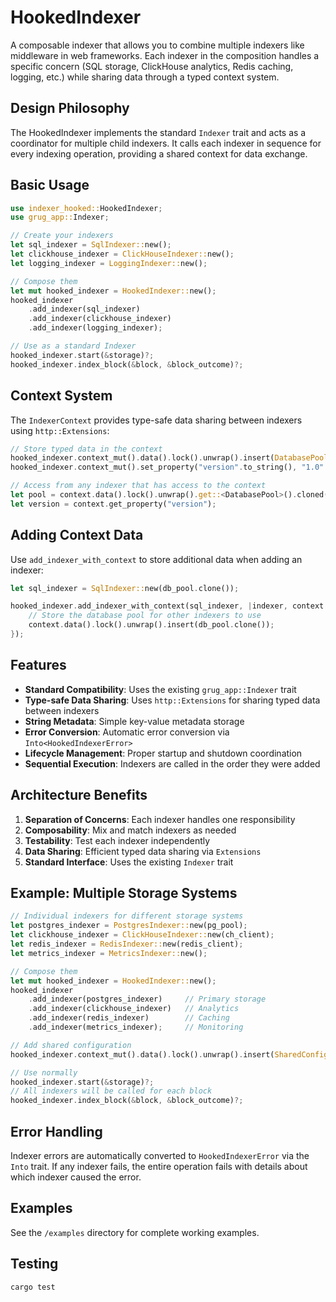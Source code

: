 # HookedIndexer

A composable indexer that allows you to combine multiple indexers like middleware in web frameworks. Each indexer in the composition handles a specific concern (SQL storage, ClickHouse analytics, Redis caching, logging, etc.) while sharing data through a typed context system.

## Design Philosophy

The HookedIndexer implements the standard `Indexer` trait and acts as a coordinator for multiple child indexers. It calls each indexer in sequence for every indexing operation, providing a shared context for data exchange.

## Basic Usage

```rust
use indexer_hooked::HookedIndexer;
use grug_app::Indexer;

// Create your indexers
let sql_indexer = SqlIndexer::new();
let clickhouse_indexer = ClickHouseIndexer::new();
let logging_indexer = LoggingIndexer::new();

// Compose them
let mut hooked_indexer = HookedIndexer::new();
hooked_indexer
    .add_indexer(sql_indexer)
    .add_indexer(clickhouse_indexer)
    .add_indexer(logging_indexer);

// Use as a standard Indexer
hooked_indexer.start(&storage)?;
hooked_indexer.index_block(&block, &block_outcome)?;
```

## Context System

The `IndexerContext` provides type-safe data sharing between indexers using `http::Extensions`:

```rust
// Store typed data in the context
hooked_indexer.context_mut().data().lock().unwrap().insert(DatabasePool::new());
hooked_indexer.context_mut().set_property("version".to_string(), "1.0".to_string());

// Access from any indexer that has access to the context
let pool = context.data().lock().unwrap().get::<DatabasePool>().cloned();
let version = context.get_property("version");
```

## Adding Context Data

Use `add_indexer_with_context` to store additional data when adding an indexer:

```rust
let sql_indexer = SqlIndexer::new(db_pool.clone());

hooked_indexer.add_indexer_with_context(sql_indexer, |indexer, context| {
    // Store the database pool for other indexers to use
    context.data().lock().unwrap().insert(db_pool.clone());
});
```

## Features

- **Standard Compatibility**: Uses the existing `grug_app::Indexer` trait
- **Type-safe Data Sharing**: Uses `http::Extensions` for sharing typed data between indexers
- **String Metadata**: Simple key-value metadata storage
- **Error Conversion**: Automatic error conversion via `Into<HookedIndexerError>`
- **Lifecycle Management**: Proper startup and shutdown coordination
- **Sequential Execution**: Indexers are called in the order they were added

## Architecture Benefits

1. **Separation of Concerns**: Each indexer handles one responsibility
2. **Composability**: Mix and match indexers as needed
3. **Testability**: Test each indexer independently
4. **Data Sharing**: Efficient typed data sharing via `Extensions`
5. **Standard Interface**: Uses the existing `Indexer` trait

## Example: Multiple Storage Systems

```rust
// Individual indexers for different storage systems
let postgres_indexer = PostgresIndexer::new(pg_pool);
let clickhouse_indexer = ClickHouseIndexer::new(ch_client);
let redis_indexer = RedisIndexer::new(redis_client);
let metrics_indexer = MetricsIndexer::new();

// Compose them
let mut hooked_indexer = HookedIndexer::new();
hooked_indexer
    .add_indexer(postgres_indexer)     // Primary storage
    .add_indexer(clickhouse_indexer)   // Analytics
    .add_indexer(redis_indexer)        // Caching
    .add_indexer(metrics_indexer);     // Monitoring

// Add shared configuration
hooked_indexer.context_mut().data().lock().unwrap().insert(SharedConfig::new());

// Use normally
hooked_indexer.start(&storage)?;
// All indexers will be called for each block
hooked_indexer.index_block(&block, &block_outcome)?;
```

## Error Handling

Indexer errors are automatically converted to `HookedIndexerError` via the `Into` trait. If any indexer fails, the entire operation fails with details about which indexer caused the error.

## Examples

See the `/examples` directory for complete working examples.

## Testing

```bash
cargo test
```
